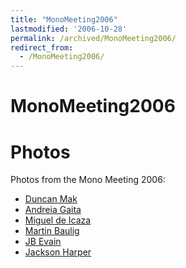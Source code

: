 ```yaml
---
title: "MonoMeeting2006"
lastmodified: '2006-10-28'
permalink: /archived/MonoMeeting2006/
redirect_from:
  - /MonoMeeting2006/
---
```


MonoMeeting2006
===============

Photos
======

Photos from the Mono Meeting 2006:

-   [Duncan Mak](http://flickr.com/photos/duncanmak/sets/72157594347638424/)
-   [Andreia Gaita](http://picasaweb.google.com/shana.ufie/MonoMeeting2006)
-   [Miguel de Icaza](http://picasaweb.google.com/miguel.de.icaza/MonoMeeting2006)
-   [Martin Baulig](http://www.flickr.com/photos/40709035@N00/)
-   [JB Evain](http://www.flickr.com/photos/jbevain/sets/72157594348740457/)
-   [Jackson Harper](http://www.flickr.com/photos/72243400@N00/tags/bostonmonoconf)


